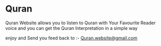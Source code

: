 # Quran
Quran Website allows you to listen to Quran with Your Favourite Reader voice
and you can get the Quran Interpretation in a simple way 

enjoy and Send you feed back to :-
Quran.website@gmail.com
